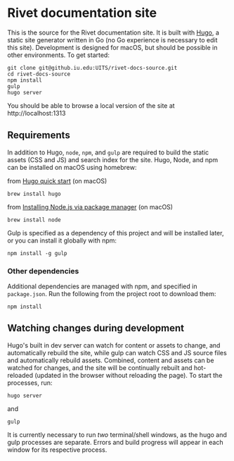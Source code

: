 # Rivet documentation site

This is the source for the Rivet documentation site. It is built with [Hugo](https://gohugo.io/), a static site generator written in Go (no Go experience is necessary to edit this site). Development is designed for macOS, but should be possible in other environments. To get started:
```
git clone git@github.iu.edu:UITS/rivet-docs-source.git
cd rivet-docs-source
npm install
gulp
hugo server
```
You should be able to browse a local version of the site at http://localhost:1313

## Requirements

In addition to Hugo, `node`, `npm`, and `gulp` are required to build the static assets (CSS and JS) and search index for the site. Hugo, Node, and npm can be installed on macOS using homebrew:

from [Hugo quick start](https://gohugo.io/getting-started/quick-start/) (on macOS)
```
brew install hugo
```

from [Installing Node.js via package manager](https://nodejs.org/en/download/package-manager/) (on macOS)
```
brew install node
```

Gulp is specified as a dependency of this project and will be installed later, or you can install it globally with npm:
```
npm install -g gulp
```

### Other dependencies

Additional dependencies are managed with npm, and specified in `package.json`. Run the following from the project root to download them:
```
npm install
```

## Watching changes during development
Hugo's built in dev server can watch for content or assets to change, and automatically rebuild the site, while gulp can watch CSS and JS source files and automatically rebuild assets. Combined, content and assets can be watched for changes, and the site will be continually rebuilt and hot-reloaded (updated in the browser without reloading the page). To start the processes, run:
```
hugo server
```
and
```
gulp
```
It is currently necessary to run *two* terminal/shell windows, as the hugo and gulp processes are separate. Errors and build progress will appear in each window for its respective process.
